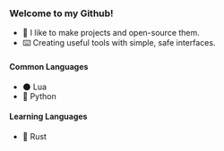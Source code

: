 ### Welcome to my Github!
- 🚪 I like to make projects and open-source them.
- ⌨️ Creating useful tools with simple, safe interfaces.


#### Common Languages
- 🌑 Lua
- 🐍 Python

#### Learning Languages
- 🦾 Rust

<!---
g-scope/g-scope is a ✨ special ✨ repository because its `README.md` (this file) appears on your GitHub profile.
You can click the Preview link to take a look at your changes.
--->
